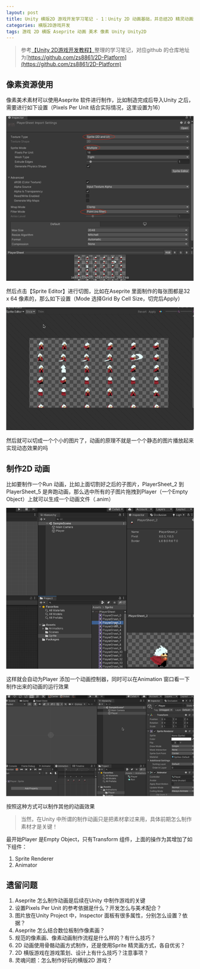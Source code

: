 ```yaml
---
layout: post
title: Unity 横版2D 游戏开发学习笔记 - 1：Unity 2D 动画基础，并总结2D 精灵动画流程
categories: 横版2D游戏开发
tags: 游戏 2D 横版 Aseprite 动画 美术 像素 Unity Unity2D 
---
```


>参考[【Unity 2D游戏开发教程】](https://www.bilibili.com/video/BV1sE411L7kV)整理的学习笔记，对应github 的仓库地址为[https://github.com/zs8861/2D-Platform](https://github.com/zs8861/2D-Platform)

## 像素资源使用

像素美术素材可以使用Aseprite 软件进行制作，比如制造完成后导入Unity 之后，需要进行如下设置（Pixels Per Unit 结合实际情况，这里设置为16）

![](../media/image/2024-10-26/01-01.png)

然后点击【Sprite Editor】进行切图，比如在Aseprite 里面制作的每张图都是32 x 64 像素的，那么如下设置（Mode 选择Grid By Cell Size，切完后Apply）

![](../media/image/2024-10-26/01-02.gif)

然后就可以切成一个个小的图片了，动画的原理不就是一个个静态的图片播放起来实现动态效果的吗

## 制作2D 动画

比如要制作一个Run 动画，比如上面切割好之后的子图片，PlayerSheet_2 到PlayerSheet_5 是奔跑动画，那么选中所有的子图片拖拽到Player（一个Empty Object）上就可以生成一个动画文件（.anim）

![](../media/image/2024-10-26/01-03.gif)

这样就会自动为Player 添加一个动画控制器，同时可以在Animation 窗口看一下制作出来的动画的运行效果

![](../media/image/2024-10-26/01-04.gif)

按照这种方式可以制作其他的动画效果

>当然，在Unity 中所谓的制作动画只是把素材拿过来用，具体前期怎么制作素材才是关键！

最开始Player 是Empty Object，只有Transform 组件，上面的操作为其增加了如下组件：

1. Sprite Renderer
2. Animator

## 遗留问题

1. Aseprite 怎么制作动画是后续在Unity 中制作游戏的关键
2. 设置Pixels Per Unit 的参考依据是什么？开发怎么与美术配合？
3. 图片放在Unity Project 中，Inspector 面板有很多属性，分别怎么设置？依据？
4. Aseprite 怎么结合数位板制作像素画？
5. 规范的像素画、像素动画制作流程是什么样的？有什么技巧？
6. 2D 动画使用骨骼动画方式制作，还是使用Sprite 精灵画方式，各自优劣？
7. 2D 横版游戏在游戏策划、设计上有什么技巧？注意事项？
8. 灵魂问题：怎么制作好玩的横版2D 游戏？